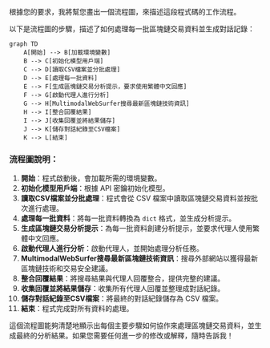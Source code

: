 根據您的要求，我將幫您畫出一個流程圖，來描述這段程式碼的工作流程。

以下是流程圖的步驟，描述了如何處理每一批區塊鏈交易資料並生成對話記錄：

```mermaid
graph TD
    A[開始] --> B[加載環境變數]
    B --> C[初始化模型用戶端]
    C --> D[讀取CSV檔案並分批處理]
    D --> E[處理每一批資料]
    E --> F[生成區塊鏈交易分析提示，要求使用繁體中文回應]
    F --> G[啟動代理人進行分析]
    G --> H[MultimodalWebSurfer搜尋最新區塊鏈技術資訊]
    H --> I[整合回覆結果]
    I --> J[收集回覆並將結果儲存]
    J --> K[儲存對話紀錄至CSV檔案]
    K --> L[結束]
```

### 流程圖說明：
1. **開始**：程式啟動後，會加載所需的環境變數。
2. **初始化模型用戶端**：根據 API 密鑰初始化模型。
3. **讀取CSV檔案並分批處理**：程式會從 CSV 檔案中讀取區塊鏈交易資料並按批次進行處理。
4. **處理每一批資料**：將每一批資料轉換為 `dict` 格式，並生成分析提示。
5. **生成區塊鏈交易分析提示**：為每一批資料創建分析提示，並要求代理人使用繁體中文回應。
6. **啟動代理人進行分析**：啟動代理人，並開始處理分析任務。
7. **MultimodalWebSurfer搜尋最新區塊鏈技術資訊**：搜尋外部網站以獲得最新區塊鏈技術和交易安全建議。
8. **整合回覆結果**：將搜尋結果與代理人回覆整合，提供完整的建議。
9. **收集回覆並將結果儲存**：收集所有代理人回覆並整理成對話紀錄。
10. **儲存對話紀錄至CSV檔案**：將最終的對話紀錄儲存為 CSV 檔案。
11. **結束**：程式完成對所有資料的處理。

這個流程圖能夠清楚地顯示出每個主要步驟如何協作來處理區塊鏈交易資料，並生成最終的分析結果。如果您需要任何進一步的修改或解釋，隨時告訴我！